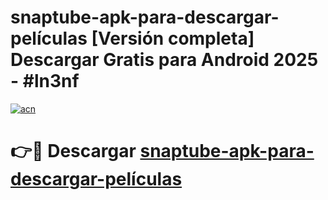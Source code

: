 # snaptube-apk-para-descargar-películas  [Versión completa] Descargar Gratis para Android 2025 - #ln3nf

[![acn](https://github.com/user-attachments/assets/0f9c940e-d8b0-45ae-aac7-cd30a18b3e1c)](https://apps.freeplayer.one?title=snaptube-apk-para-descargar-películas&ref=9F)

# 👉🔴 Descargar [snaptube-apk-para-descargar-películas](https://apps.freeplayer.one?title=snaptube-apk-para-descargar-películas&ref=9F)
